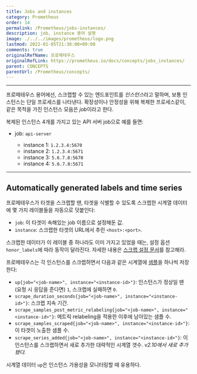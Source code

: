 ```yaml
---
title: Jobs and instances
category: Prometheus
order: 14
permalink: /Prometheus/jobs-instances/
description: job, instance 용어 설명
image: ./../../images/prometheus/logo.png
lastmod: 2022-01-05T21:30:00+09:00
comments: true
originalRefName: 프로메테우스
originalRefLink: https://prometheus.io/docs/concepts/jobs_instances/
parent: CONCEPTS
parentUrl: /Prometheus/concepts/
---
```


---

프로메테우스 용어에선, 스크랩할 수 있는 엔드포인트를 *인스턴스*라고 말하며, 보통 인스턴스는 단일 프로세스를 나타낸다. 확장성이나 안정성을 위해 복제한 프로세스같이, 같은 목적을 가진 인스턴스 모음은 *job*이라고 한다.

복제된 인스턴스 4개를 가지고 있는 API 서버 job으로 예를 들면:

- job: `api-server`

  - instance 1: `1.2.3.4:5670`
  - instance 2: `1.2.3.4:5671`
  - instance 3: `5.6.7.8:5670`
  - instance 4: `5.6.7.8:5671`

---

## Automatically generated labels and time series

프로메테우스가 타겟을 스크랩할 땐, 타겟을 식별할 수 있도록 스크랩한 시계열 데이터에 몇 가지 레이블들을 자동으로 덧붙인다:

- `job`: 이 타겟이 속해있는 job 이름으로 설정해둔 값.
- `instance`: 스크랩한 타겟의 URL에서 추린 `<host>:<port>`.

스크랩한 데이터가 이 레이블 중 하나라도 이미 가지고 있었을 때는, 설정 옵션 `honor_labels`에 따라 동작이 달라진다. 자세한 내용은 [스크랩 설정 문서](../configuration#scrape_config)를 참고해라.

프로메테우스는 각 인스턴스를 스크랩하면서 다음과 같은 시계열에 [샘플](../glossary#sample)을 하나씩 저장한다:

- `up{job="<job-name>", instance="<instance-id>"}`: 인스턴스가 정상일 땐 (요청 시 응답을 준다면) `1`, 스크랩에 실패하면 `0`.
- `scrape_duration_seconds{job="<job-name>", instance="<instance-id>"}`: 스크랩 지속 기간.
- `scrape_samples_post_metric_relabeling{job="<job-name>", instance="<instance-id>"}`: 메트릭 relabeling을 적용한 이후에 남아있는 샘플 수.
- `scrape_samples_scraped{job="<job-name>", instance="<instance-id>"}`: 이 타겟이 노출한 샘플 수.
- `scrape_series_added{job="<job-name>", instance="<instance-id>"}`: 이 인스턴스를 스크랩하면서 새로 추가한 대략적인 시계열 갯수. *v2.10에서 새로 추가됐다.*

시계열 데이터 `up`은 인스턴스 가용성을 모니터링할 때 유용하다.